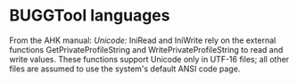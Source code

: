 # BUGGTool languages
From the AHK manual:
    *Unicode:* IniRead and IniWrite rely on the external functions GetPrivateProfileString and WritePrivateProfileString to read and write values. These functions support Unicode only in UTF-16 files; all other files are assumed to use the system's default ANSI code page.
